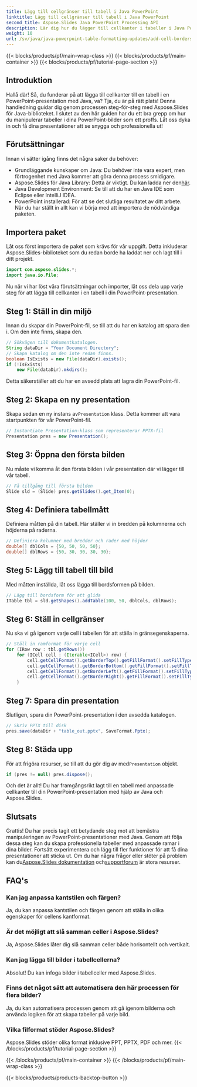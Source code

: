 ```yaml
---
title: Lägg till cellgränser till tabell i Java PowerPoint
linktitle: Lägg till cellgränser till tabell i Java PowerPoint
second_title: Aspose.Slides Java PowerPoint Processing API
description: Lär dig hur du lägger till cellkanter i tabeller i Java PowerPoint-presentationer med Aspose.Slides. Denna steg-för-steg-guide gör det enkelt att förbättra dina bilder.
weight: 10
url: /sv/java/java-powerpoint-table-formatting-updates/add-cell-borders-table-java-powerpoint/
---
```


{{< blocks/products/pf/main-wrap-class >}}
{{< blocks/products/pf/main-container >}}
{{< blocks/products/pf/tutorial-page-section >}}

## Introduktion
Hallå där! Så, du funderar på att lägga till cellkanter till en tabell i en PowerPoint-presentation med Java, va? Tja, du är på rätt plats! Denna handledning guidar dig genom processen steg-för-steg med Aspose.Slides för Java-biblioteket. I slutet av den här guiden har du ett bra grepp om hur du manipulerar tabeller i dina PowerPoint-bilder som ett proffs. Låt oss dyka in och få dina presentationer att se snygga och professionella ut!
## Förutsättningar
Innan vi sätter igång finns det några saker du behöver:
- Grundläggande kunskaper om Java: Du behöver inte vara expert, men förtrogenhet med Java kommer att göra denna process smidigare.
-  Aspose.Slides för Java Library: Detta är viktigt. Du kan ladda ner den[här](https://releases.aspose.com/slides/java/).
- Java Development Environment: Se till att du har en Java IDE som Eclipse eller IntelliJ IDEA.
- PowerPoint installerad: För att se det slutliga resultatet av ditt arbete.
När du har ställt in allt kan vi börja med att importera de nödvändiga paketen.
## Importera paket
Låt oss först importera de paket som krävs för vår uppgift. Detta inkluderar Aspose.Slides-biblioteket som du redan borde ha laddat ner och lagt till i ditt projekt.
```java
import com.aspose.slides.*;
import java.io.File;
```
Nu när vi har löst våra förutsättningar och importer, låt oss dela upp varje steg för att lägga till cellkanter i en tabell i din PowerPoint-presentation.
## Steg 1: Ställ in din miljö
Innan du skapar din PowerPoint-fil, se till att du har en katalog att spara den i. Om den inte finns, skapa den.
```java
// Sökvägen till dokumentkatalogen.
String dataDir = "Your Document Directory";
// Skapa katalog om den inte redan finns.
boolean IsExists = new File(dataDir).exists();
if (!IsExists)
    new File(dataDir).mkdirs();
```
Detta säkerställer att du har en avsedd plats att lagra din PowerPoint-fil.
## Steg 2: Skapa en ny presentation
Skapa sedan en ny instans av`Presentation` klass. Detta kommer att vara startpunkten för vår PowerPoint-fil.
```java
// Instantiate Presentation-klass som representerar PPTX-fil
Presentation pres = new Presentation();
```
## Steg 3: Öppna den första bilden
Nu måste vi komma åt den första bilden i vår presentation där vi lägger till vår tabell.
```java
// Få tillgång till första bilden
Slide sld = (Slide) pres.getSlides().get_Item(0);
```
## Steg 4: Definiera tabellmått
Definiera måtten på din tabell. Här ställer vi in bredden på kolumnerna och höjderna på raderna.
```java
// Definiera kolumner med bredder och rader med höjder
double[] dblCols = {50, 50, 50, 50};
double[] dblRows = {50, 30, 30, 30, 30};
```
## Steg 5: Lägg till tabell till bild
Med måtten inställda, låt oss lägga till bordsformen på bilden.
```java
// Lägg till bordsform för att glida
ITable tbl = sld.getShapes().addTable(100, 50, dblCols, dblRows);
```
## Steg 6: Ställ in cellgränser
Nu ska vi gå igenom varje cell i tabellen för att ställa in gränsegenskaperna.
```java
// Ställ in ramformat för varje cell
for (IRow row : tbl.getRows())
    for (ICell cell : (Iterable<ICell>) row) {
        cell.getCellFormat().getBorderTop().getFillFormat().setFillType(FillType.NoFill);
        cell.getCellFormat().getBorderBottom().getFillFormat().setFillType(FillType.NoFill);
        cell.getCellFormat().getBorderLeft().getFillFormat().setFillType(FillType.NoFill);
        cell.getCellFormat().getBorderRight().getFillFormat().setFillType(FillType.NoFill);
    }
```
## Steg 7: Spara din presentation
Slutligen, spara din PowerPoint-presentation i den avsedda katalogen.
```java
// Skriv PPTX till disk
pres.save(dataDir + "table_out.pptx", SaveFormat.Pptx);
```
## Steg 8: Städa upp
 För att frigöra resurser, se till att du gör dig av med`Presentation` objekt.
```java
if (pres != null) pres.dispose();
```
Och det är allt! Du har framgångsrikt lagt till en tabell med anpassade cellkanter till din PowerPoint-presentation med hjälp av Java och Aspose.Slides.
## Slutsats
 Grattis! Du har precis tagit ett betydande steg mot att bemästra manipuleringen av PowerPoint-presentationer med Java. Genom att följa dessa steg kan du skapa professionella tabeller med anpassade ramar i dina bilder. Fortsätt experimentera och lägg till fler funktioner för att få dina presentationer att sticka ut. Om du har några frågor eller stöter på problem kan du[Aspose.Slides dokumentation](https://reference.aspose.com/slides/java/) och[supportforum](https://forum.aspose.com/c/slides/11) är stora resurser.
## FAQ's
### Kan jag anpassa kantstilen och färgen?
Ja, du kan anpassa kantstilen och färgen genom att ställa in olika egenskaper för cellens kantformat.
### Är det möjligt att slå samman celler i Aspose.Slides?
Ja, Aspose.Slides låter dig slå samman celler både horisontellt och vertikalt.
### Kan jag lägga till bilder i tabellcellerna?
Absolut! Du kan infoga bilder i tabellceller med Aspose.Slides.
### Finns det något sätt att automatisera den här processen för flera bilder?
Ja, du kan automatisera processen genom att gå igenom bilderna och använda logiken för att skapa tabeller på varje bild.
### Vilka filformat stöder Aspose.Slides?
Aspose.Slides stöder olika format inklusive PPT, PPTX, PDF och mer.
{{< /blocks/products/pf/tutorial-page-section >}}

{{< /blocks/products/pf/main-container >}}
{{< /blocks/products/pf/main-wrap-class >}}

{{< blocks/products/products-backtop-button >}}
